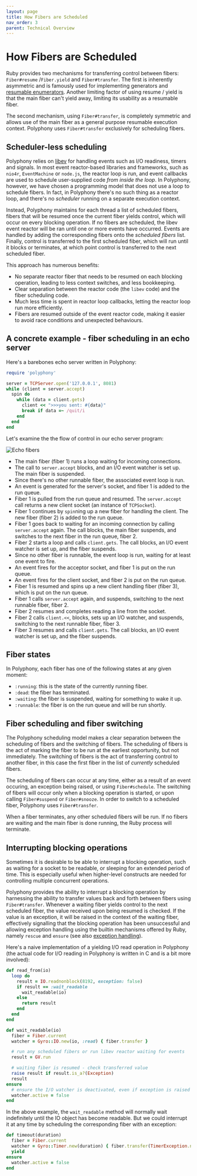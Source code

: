 ```yaml
---
layout: page
title: How Fibers are Scheduled
nav_order: 3
parent: Technical Overview
---
```

# How Fibers are Scheduled

Ruby provides two mechanisms for transferring control between fibers:
`Fiber#resume` /`Fiber.yield` and `Fiber#transfer`. The first is inherently
asymmetric and is famously used for implementing generators and [resumable
enumerators](https://blog.appsignal.com/2018/11/27/ruby-magic-fibers-and-enumerators-in-ruby.html).
Another limiting factor of using resume / yield is that the main fiber can't
yield away, limiting its usability as a resumable fiber.

The second mechanism, using `Fiber#transfer`, is completely symmetric and allows
use of the main fiber as a general purpose resumable execution context.
Polyphony uses `Fiber#transfer` exclusively for scheduling fibers.

## Scheduler-less scheduling

Polyphony relies on [libev](http://software.schmorp.de/pkg/libev.html) for
handling events such as I/O readiness, timers and signals. In most event
reactor-based libraries and frameworks, such as `nio4r`, `EventMachine` or
`node.js`, the reactor loop is run, and event callbacks are used to schedule
user-supplied code *from inside the loop*. In Polyphony, however, we have chosen
a programming model that does not use a loop to schedule fibers. In fact, in
Polyphony there's no such thing as a reactor loop, and there's no *scheduler*
running on a separate execution context.

Instead, Polyphony maintains for each thread a list of scheduled fibers, fibers
that will be resumed once the current fiber yields control, which will occur on
every blocking operation. If no fibers are scheduled, the libev event reactor
will be ran until one or more events have occurred. Events are handled by adding
the corresponding fibers onto the *scheduled fibers* list. Finally, control is
transferred to the first scheduled fiber, which will run until it blocks or
terminates, at which point control is transferred to the next scheduled fiber.

This approach has numerous benefits:

- No separate reactor fiber that needs to be resumed on each blocking operation,
  leading to less context switches, and less bookkeeping.
- Clear separation between the reactor code (the `libev` code) and the fiber
  scheduling code.
- Much less time is spent in reactor loop callbacks, letting the reactor loop
  run more efficiently.
- Fibers are resumed outside of the event reactor code, making it easier to
  avoid race conditions and unexpected behaviours.

## A concrete example - fiber scheduling in an echo server

Here's a barebones echo server written in Polyphony:

```ruby
require 'polyphony'

server = TCPServer.open('127.0.0.1', 8081)
while (client = server.accept)
  spin do
    while (data = client.gets)
      client << ">>>you sent: #{data}"
      break if data =~ /quit/i
    end
  end
end
```

Let's examine the the flow of control in our echo server program:

![Echo fibers](/assets/img/echo-fibers.svg)

- The main fiber (fiber 1) runs a loop waiting for incoming connections.
- The call to `server.accept` blocks, and an I/O event watcher is set up. The
  main fiber is suspended.
- Since there's no other runnable fiber, the associated event loop is run.
- An event is generated for the server's socket, and fiber 1 is added to the run
  queue.
- Fiber 1 is pulled from the run queue and resumed. The `server.accept` call
  returns a new client socket (an instance of `TCPSocket`).
- Fiber 1 continues by `spin`ning up a new fiber for handling the client. The
  new fiber (fiber 2) is added to the run queue.
- Fiber 1 goes back to waiting for an incoming connection by calling
  `server.accept` again. The call blocks, the main fiber suspends, and switches
  to the next fiber in the run queue, fiber 2.
- Fiber 2 starts a loop and calls `client.gets`. The call blocks, an I/O event
  watcher is set up, and the fiber suspends.
- Since no other fiber is runnable, the event loop is run, waiting for at least
  one event to fire.
- An event fires for the acceptor socket, and fiber 1 is put on the run queue.
- An event fires for the client socket, and fiber 2 is put on the run queue.
- Fiber 1 is resumed and spins up a new client handling fiber (fiber 3), which
  is put on the run queue.
- Fiber 1 calls `server.accept` again, and suspends, switching to the next
  runnable fiber, fiber 2.
- Fiber 2 resumes and completes reading a line from the socket.
- Fiber 2 calls `client.<<`, blocks, sets up an I/O watcher, and suspends,
  switching to the next runnable fiber, fiber 3.
- Fiber 3 resumes and calls `client.gets`. The call blocks, an I/O event watcher
  is set up, and the fiber suspends.

## Fiber states

In Polyphony, each fiber has one of the following states at any given moment:

- `:running`: this is the state of the currently running fiber.
- `:dead`: the fiber has terminated.
- `:waiting`: the fiber is suspended, waiting for something to wake it up.
- `:runnable`: the fiber is on the run queue and will be run shortly.

## Fiber scheduling and fiber switching

The Polyphony scheduling model makes a clear separation between the scheduling
of fibers and the switching of fibers. The scheduling of fibers is the act of
marking the fiber to be run at the earliest opportunity, but not immediately.
The switching of fibers is the act of transferring control to another fiber, in
this case the first fiber in the list of *currently* scheduled fibers.

The scheduling of fibers can occur at any time, either as a result of an event
occuring, an exception being raised, or using `Fiber#schedule`. The switching of
fibers will occur only when a blocking operation is started, or upon calling
`Fiber#suspend` or `Fiber#snooze`. In order to switch to a scheduled fiber,
Polyphony uses `Fiber#transfer`.

When a fiber terminates, any other scheduled fibers will be run. If no fibers
are waiting and the main fiber is done running, the Ruby process will terminate.

## Interrupting blocking operations

Sometimes it is desirable to be able to interrupt a blocking operation, such as
waiting for a socket to be readable, or sleeping for an extended period of time.
This is especially useful when higher-level constructs are needed for
controlling multiple concurrent operations.

Polyphony provides the ability to interrupt a blocking operation by harnessing
the ability to transfer values back and forth between fibers using
`Fiber#transfer`. Whenever a waiting fiber yields control to the next scheduled
fiber, the value received upon being resumed is checked. If the value is an
exception, it will be raised in the context of the waiting fiber, effectively
signalling that the blocking operation has been unsuccessful and allowing
exception handling using the builtin mechanisms offered by Ruby, namely `rescue`
and `ensure` (see also [exception handling](exception-handling.md)).

Here's a naive implementation of a yielding I/O read operation in Polyphony (the
actual code for I/O reading in Polyphony is written in C and is a bit more
involved):

```ruby
def read_from(io)
  loop do
    result = IO.readnonblock(8192, exception: false)
    if result == :wait_readable
      wait_readable(io)
    else
      return result
    end
  end
end

def wait_readable(io)
  fiber = Fiber.current
  watcher = Gyro::IO.new(io, :read) { fiber.transfer }

  # run any scheduled fibers or run libev reactor waiting for events 
  result = GV.run

  # waiting fiber is resumed - check transferred value
  raise result if result.is_a?(Exception)
  result
ensure
  # ensure the I/O watcher is deactivated, even if exception is raised
  watcher.active = false
end
```

In the above example, the `wait_readable` method will normally wait indefinitely
until the IO object has become readable. But we could interrupt it at any time
by scheduling the corresponding fiber with an exception:

```ruby
def timeout(duration)
  fiber = Fiber.current
  watcher = Gyro::Timer.new(duration) { fiber.transfer(TimerException.new) }
  yield
ensure
  watcher.active = false
end
```
